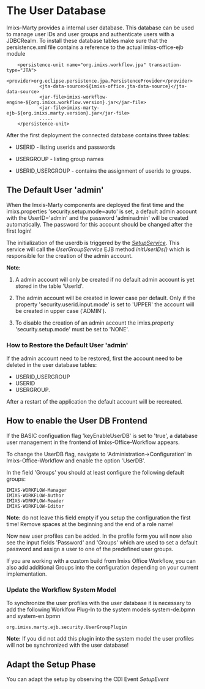 # The User Database

Imixs-Marty provides a internal user database. This database can be used to manage user IDs  and user groups and authenticate users with a JDBCRealm. To install these database tables make sure  that the persistence.xml file contains a reference to the actual imixs-office-ejb module


        <persistence-unit name="org.imixs.workflow.jpa" transaction-type="JTA">     
                <provider>org.eclipse.persistence.jpa.PersistenceProvider</provider>    
                <jta-data-source>${imixs-office.jta-data-source}</jta-data-source>
                <jar-file>imixs-workflow-engine-${org.imixs.workflow.version}.jar</jar-file>
                <jar-file>imixs-marty-ejb-${org.imixs.marty.version}.jar</jar-file>
                .....                       
        </persistence-unit>       


After the first deployment the connected database contains three tables:

 * USERID - listing userids and passwords
 
 * USERGROUP - listing group names
 
 * USERID_USERGROUP - contains the assignment of userids to groups.



## The Default User 'admin'

When the Imxis-Marty components are deployed the first time and the imixs.properties 'security.setup.mode=auto' is set, a default admin account with the UserID='admin' and the password 'adminadmin' will be created automatically. The password for this account should be changed after the first login!

The initialization of the userdb is triggered by the *[SetupService](./install/setup.html)*. This service will call the *UserGroupService* EJB method *initUserIDs()* which is responsible for the creation of the admin account.

**Note:** 

1. A admin account will only be created if no default admin account is yet stored in the table 'UserId'. 

2. The admin account will be created in lower case per default. Only if the property 'security.userid.input.mode' is set to 'UPPER' the account will be created in upper case ('ADMIN').

3. To disable the creation of an admin account the imixs.property 'security.setup.mode' must be set to 'NONE'.

### How to Restore the Default User 'admin'

If the admin account need to be restored, first the account need to be deleted in the user database tables:

* USERID_USERGROUP 
* USERID 
* USERGROUP. 

After a restart of the application the default account will be recreated.

## How to enable the User DB Frontend

If the BASIC configuation flag 'keyEnableUserDB' is set to 'true', a database user management in the frontend of Imixs-Office-Workflow appears. 

To change the UserDB flag, navigate to 'Administration->Configuration' in Imixs-Office-Workflow and enable the option 'UserDB'.

In the field 'Groups' you should at least configure the following default groups:

	IMIXS-WORKFLOW-Manager
	IMIXS-WORKFLOW-Author
	IMIXS-WORKFLOW-Reader
	IMIXS-WORKFLOW-Editor

**Note:** do not leave this field empty if you setup the configuration the first time! Remove spaces at the beginning  and the end of a role name!

Now new user profiles can be added. In the profile form you will now also see  the input fields 'Password' and 'Groups' which are used to set a default password and assign a user to one of  the predefined user groups.

If you are working with a custom build from Imixs Office Workflow, you can also add additional Groups into the  configuration depending on your current implementation.

### Update the Workflow System Model

To synchronize the user profiles with the user database it is necessary to add the following Worklfow Plug-In to  the system models system-de.bpmn and system-en.bpmn

	org.imixs.marty.ejb.security.UserGroupPlugin

**Note:** If you did not add this plugin into the system model the user profiles will not be synchronized with the 
 user database! 
 
## Adapt the Setup Phase

You can adapt the setup by observing the CDI Event _SetupEvent_

 